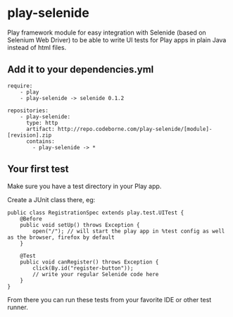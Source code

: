 play-selenide
=============

Play framework module for easy integration with Selenide (based on Selenium Web Driver) to be able to write UI tests for Play apps in plain Java instead of html files.

Add it to your dependencies.yml
-------------------------------

    require:
        - play
        - play-selenide -> selenide 0.1.2
    
    repositories:
        - play-selenide:
          type: http
          artifact: http://repo.codeborne.com/play-selenide/[module]-[revision].zip
          contains:
            - play-selenide -> *

Your first test
---------------

Make sure you have a test directory in your Play app.

Create a JUnit class there, eg:

	public class RegistrationSpec extends play.test.UITest {  
		@Before 
		public void setUp() throws Exception {    
			open("/"); // will start the play app in %test config as well as the browser, firefox by default
		}
	
		@Test
		public void canRegister() throws Exception {
			click(By.id("register-button"));
			// write your regular Selenide code here
		}
	}

From there you can run these tests from your favorite IDE or other test runner.
